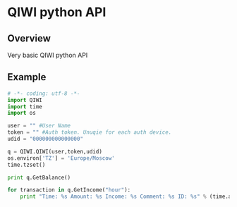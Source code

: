 QIWI python API
========

## Overview

Very basic QIWI python API

## Example

```python
# -*- coding: utf-8 -*-
import QIWI
import time
import os

user = "" #User Name
token = "" #Auth token. Unuqie for each auth device.
udid = "000000000000000" 

q = QIWI.QIWI(user,token,udid)
os.environ['TZ'] = 'Europe/Moscow'
time.tzset()

print q.GetBalance()

for transaction in q.GetIncome("hour"):
	print "Time: %s Amount: %s Income: %s Comment: %s ID: %s" % (time.asctime(transaction.time), transaction.amount,transaction.income, transaction.comment, str(transaction.id))

```